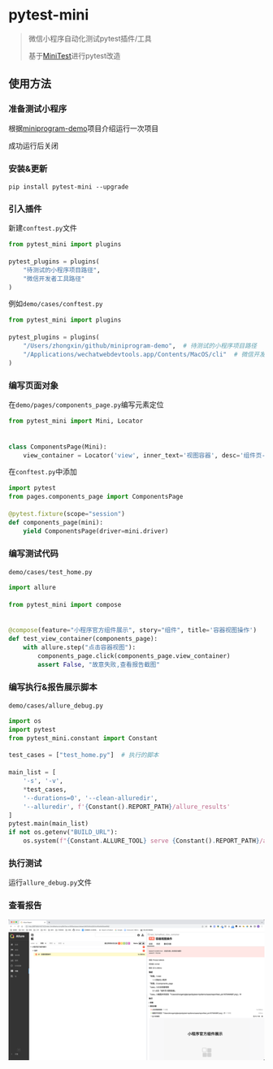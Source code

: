 # pytest-mini

> 微信小程序自动化测试pytest插件/工具
> 
> 基于[MiniTest](https://minitest.weixin.qq.com/)进行pytest改造

## 使用方法

### 准备测试小程序

根据[miniprogram-demo](https://github.com/wechat-miniprogram/miniprogram-demo)项目介绍运行一次项目

成功运行后关闭

### 安装&更新

```shell
pip install pytest-mini --upgrade
```

### 引入插件

新建`conftest.py`文件

```python
from pytest_mini import plugins

pytest_plugins = plugins(
    "待测试的小程序项目路径",
    "微信开发者工具路径"
)
```
例如`demo/cases/conftest.py`
```python
from pytest_mini import plugins

pytest_plugins = plugins(
    "/Users/zhongxin/github/miniprogram-demo",  # 待测试的小程序项目路径
    "/Applications/wechatwebdevtools.app/Contents/MacOS/cli"  # 微信开发者工具路径
)
```

### 编写页面对象

在`demo/pages/components_page.py`编写元素定位

```python
from pytest_mini import Mini, Locator


class ComponentsPage(Mini):
    view_container = Locator('view', inner_text='视图容器', desc='组件页-视图容器')

```
在`conftest.py`中添加
```python
import pytest
from pages.components_page import ComponentsPage

@pytest.fixture(scope="session")
def components_page(mini):
    yield ComponentsPage(driver=mini.driver)

```

### 编写测试代码
`demo/cases/test_home.py`
```python
import allure

from pytest_mini import compose


@compose(feature="小程序官方组件展示", story="组件", title='容器视图操作')
def test_view_container(components_page):
    with allure.step("点击容器视图"):
        components_page.click(components_page.view_container)
        assert False, "故意失败,查看报告截图"
```

### 编写执行&报告展示脚本
`demo/cases/allure_debug.py`
```python
import os
import pytest
from pytest_mini.constant import Constant

test_cases = ["test_home.py"]  # 执行的脚本

main_list = [
    '-s', '-v',
    *test_cases,
    '--durations=0', '--clean-alluredir',
    '--alluredir', f'{Constant().REPORT_PATH}/allure_results'
]
pytest.main(main_list)
if not os.getenv("BUILD_URL"):
    os.system(f"{Constant.ALLURE_TOOL} serve {Constant().REPORT_PATH}/allure_results")  # 本地执行
```

### 执行测试
运行`allure_debug.py`文件

### 查看报告
![报告截图](imgs/报告截图.png)
